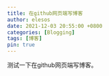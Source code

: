 ```yaml
---
title: 在github网页端写博客
author: elesos
date: 2021-12-03 20:55:00 +0800
categories: [Blogging]
tags: [博客]
pin: true
---
```

测试一下在github网页端写博客。
